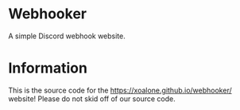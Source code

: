 # Webhooker
A simple Discord webhook website.

# Information
This is the source code for the https://xoalone.github.io/webhooker/ website! Please do not skid off of our source code.
